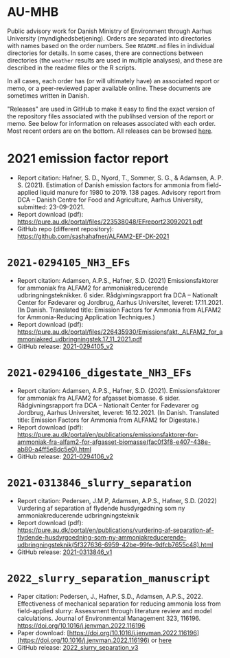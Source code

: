 # AU-MHB
Public advisory work for Danish Ministry of Environment through Aarhus University (myndighedsbetjening).
Orders are separated into directories with names based on the order numbers.
See `README.md` files in individual directories for details.
In some cases, there are connections between directories (the `weather` results are used in multiple analyses), and these are described in the readme files or the R scripts.

In all cases, each order has (or will ultimately have) an associated report or memo, or a peer-reviewed paper available online.
These documents are sometimes written in Danish.

"Releases" are used in GitHub to make it easy to find the exact version of the repository files associated with the publihsed version of the report or memo.
See below for information on releases associated with each order.
Most recent orders are on the bottom.
All releases can be browsed [here](https://github.com/sashahafner/AU-myndighedsbetjening/releases).

# 2021 emission factor report
* Report citation: Hafner, S. D., Nyord, T., Sommer, S. G., & Adamsen, A. P. S. (2021). Estimation of Danish emission factors for ammonia from field-applied liquid manure for 1980 to 2019. 138 pages. Advisory report from DCA – Danish Centre for Food and Agriculture, Aarhus University, submitted: 23-09-2021.
* Report download (pdf): <https://pure.au.dk/portal/files/223538048/EFreport23092021.pdf>
* GitHub repo (different repository): <https://github.com/sashahafner/ALFAM2-EF-DK-2021> 

# `2021-0294105_NH3_EFs`
* Report citation: Adamsen, A.P.S., Hafner, S.D. (2021) Emissionsfaktorer for ammoniak fra ALFAM2 for ammoniakreducerende udbringningsteknikker. 6 sider. Rådgivningsrapport fra DCA – Nationalt Center for Fødevarer og Jordbrug, Aarhus Universitet, leveret: 17.11.2021. (In Danish. Translated title: Emission Factors for Ammonia from ALFAM2 for Ammonia-Reducing Application Techniques.)
* Report download (pdf): <https://pure.au.dk/portal/files/226435930/Emissionsfakt._ALFAM2_for_ammoniakred_udbringningstek.17_11_2021.pdf>
* GitHub release: [2021-0294105_v2](https://github.com/sashahafner/AU-myndighedsbetjening/releases/tag/2021-0294105_v2)

# `2021-0294106_digestate_NH3_EFs`
* Report citation: Adamsen, A.P.S., Hafner, S.D. (2021). Emissionsfaktorer for ammoniak fra ALFAM2 for afgasset biomasse. 6 sider. Rådgivningsrapport fra DCA – Nationalt Center for Fødevarer og Jordbrug, Aarhus Universitet, leveret: 16.12.2021. (In Danish. Translated title: Emission Factors for Ammonia from ALFAM2 for Digestate.)
* Report download (pdf): <https://pure.au.dk/portal/en/publications/emissionsfaktorer-for-ammoniak-fra-alfam2-for-afgasset-biomasse(fac0f3f8-e407-438e-ab80-a4ff5e8dc5e0).html>
* GitHub release: [2021-0294106_v2](https://github.com/sashahafner/AU-myndighedsbetjening/releases/tag/2021-0294106_v2) 

# `2021-0313846_slurry_separation`
* Report citation: Pedersen, J.M.P, Adamsen, A.P.S., Hafner, S.D. (2022) Vurdering af separation af flydende husdyrgødning som ny ammoniakreducerende udbringningsteknik
* Report download (pdf): https://pure.au.dk/portal/en/publications/vurdering-af-separation-af-flydende-husdyrgoedning-som-ny-ammoniakreducerende-udbringningsteknik(5f327636-6959-42be-99fe-9dfcb7655c48).html
* GitHub release: [2021-0313846_v1](https://github.com/sashahafner/AU-myndighedsbetjening/releases/tag/2021-0313846_v1)

# `2022_slurry_separation_manuscript`
* Paper citation: Pedersen, J., Hafner, S.D., Adamsen, A.P.S., 2022. Effectiveness of mechanical separation for reducing ammonia loss from field-applied slurry: Assessment through literature review and model calculations. Journal of Environmental Management 323, 116196. https://doi.org/10.1016/j.jenvman.2022.116196 
* Paper download: [https://doi.org/10.1016/j.jenvman.2022.116196](https://doi.org/10.1016/j.jenvman.2022.116196) or [here](https://drive.google.com/file/d/1ZA77H3VbueV2xEovqnMlRKVfU9OcBAH5/view?usp=sharing)
* GitHub release: [2022_slurry_separation_v3](https://github.com/sashahafner/AU-MHB/releases/tag/2022_slurry_separation_v3)
